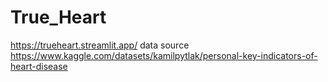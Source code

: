 # True_Heart
https://trueheart.streamlit.app/
data source https://www.kaggle.com/datasets/kamilpytlak/personal-key-indicators-of-heart-disease
